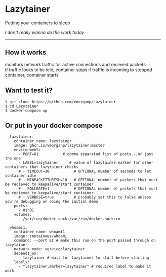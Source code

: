 # Lazytainer
Putting your containers to sleep  

*I don't really wanna do the work today*

---

## How it works
monitors network traffic for active connections and recieved packets  
if traffic looks to be idle, container stops
if traffic is incoming to stopped container, container starts

## Want to test it?
```
$ git clone https://github.com/vmorganp/Lazytainer
$ cd Lazytainer
$ docker-compose up 
```

## Or put in your docker compose
```
  lazytainer:
    container_name: lazytainer
    image: ghcr.io/vmorganp/lazytainer:master
    environment:
      - PORT=81           # comma separated list of ports...or just the one 
      - LABEL=lazytainer     # value of lazytainer.marker for other containers that lazytainer checks
      # - TIMEOUT=30           # OPTIONAL number of seconds to let container idle
      # - MINPACKETTHRESH=10   # OPTIONAL number of packets that must be recieved to keepalive/start container 
      # - POLLRATE=1           # OPTIONAL number of packets that must be recieved to keepalive/start container 
      # - VERBOSE=true         # probably set this to false unless you're debugging or doing the initial demo
    ports:
      - 81:81
    volumes:
      - /var/run/docker.sock:/var/run/docker.sock:ro

  whoami1:
    container_name: whoami1
    image: containous/whoami
    command: --port 81 # make this run on the port passed through on lazytainer
    network_mode: service:lazytainer
    depends_on: 
      - lazytainer # wait for lazytainer to start before starting
    labels:
      - "lazytainer.marker=lazytainer" # required label to make it work
```